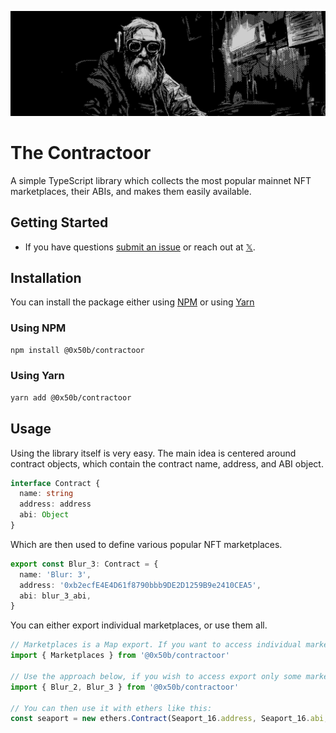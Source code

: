 <p align="center">
  <img src="./cover.png">
</p>

# The Contractoor

A simple TypeScript library which collects the most popular mainnet NFT marketplaces, their ABIs, and makes them easily available.

## Getting Started

- If you have questions [submit an issue](https://github.com/designoor/contractoor/issues) or reach out at [𝕏](https://x.com/0x50b).

## Installation

You can install the package either using [NPM](https://www.npmjs.com/package/@0x50b/contractoor) or using [Yarn](https://yarnpkg.com/package?q=contractoor&name=%400x50b%2Fcontractoor)

### Using NPM

```bash
npm install @0x50b/contractoor
```

### Using Yarn

```bash
yarn add @0x50b/contractoor
```

## Usage

Using the library itself is very easy. The main idea is centered around contract objects, which contain the contract name, address, and ABI object.

```TypeScript
interface Contract {
  name: string
  address: address
  abi: Object
}
```

Which are then used to define various popular NFT marketplaces.

```TypeScript
export const Blur_3: Contract = {
  name: 'Blur: 3',
  address: '0xb2ecfE4E4D61f8790bbb9DE2D1259B9e2410CEA5',
  abi: blur_3_abi,
}
```

You can either export individual marketplaces, or use them all.

```TypeScript
// Marketplaces is a Map export. If you want to access individual marketplaces, use Marketplaces.get('blur_2')
import { Marketplaces } from '@0x50b/contractoor'

// Use the approach below, if you wish to access export only some marketplaces.
import { Blur_2, Blur_3 } from '@0x50b/contractoor'

// You can then use it with ethers like this:
const seaport = new ethers.Contract(Seaport_16.address, Seaport_16.abi, provider)
```
